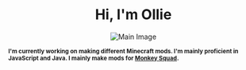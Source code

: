 <h1 align="center">Hi, I'm Ollie</h1>

<p align="center">
  <img src="https://cdn.discordapp.com/attachments/1131703718803423415/1226551772328235150/image.png?ex=66252e5a&is=6612b95a&hm=625caad617452a14ccd3c639ae6c750f65cf1c0529cb4a1e9017c6c1e57a1c01&" alt="Main Image" draggable="false">
</p>

<p><small><strong>I'm currently working on making different Minecraft mods. I'm mainly proficient in JavaScript and Java. I mainly make mods for <a href="https://discord.gg/V9DvXzCSRJ">Monkey Squad</a>.</strong></small></p>
